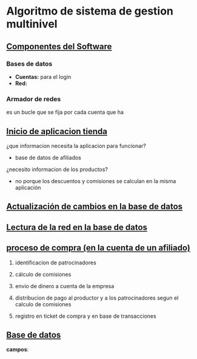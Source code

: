 # Algoritmo de sistema de gestion multinivel

## <u>Componentes del Software</u>

### Bases de datos

- **Cuentas:** para el login
- **Red:** 

### Armador de redes

es un bucle que se fija por cada cuenta que ha

## <u>Inicio de aplicacion tienda</u>

¿que informacion necesita la aplicacion para funcionar?

- base de datos de afiliados

¿necesito informacion de los productos?

- no porque los descuentos y comisiones se calculan en la misma aplicación

## <u>Actualización de cambios en la base de datos</u>

## <u>Lectura de la red en la base de datos</u>

## <u>proceso de compra (en la cuenta de un afiliado)</u>

1. identificacion de patrocinadores

2. cálculo de comisiones

3. envio de dinero a cuenta de la empresa

4. distribucion de pago al productor y a los patrocinadores segun el calculo de comisiones

5. registro en ticket de compra y en base de transacciones

## <u>Base de datos</u>

**campos**: 
